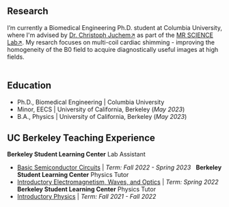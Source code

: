 ## Research 
I’m currently a Biomedical Engineering Ph.D. student at Columbia University, where I'm advised by [Dr. Christoph Juchem↗](https://www.engineering.columbia.edu/faculty/christoph-juchem) as part of the [MR SCIENCE Lab↗](https://juchem.bme.columbia.edu/). My resarch focuses on multi-coil cardiac shimming - improving the homogeneity of the B0 field to acquire diagnostically useful images at high fields.  
&nbsp;
&nbsp;

## Education
- Ph.D., Biomedical Engineering | Columbia University             		
- Minor, EECS | University of California, Berkeley (_May 2023_) 			        		
- B.A., Physics | University of California, Berkeley (_May 2023_)


## UC Berkeley Teaching Experience 

 **Berkeley Student Learning Center** Lab Assistant 
- [Basic Semiconductor Circuits](https://classes.berkeley.edu/content/2023-spring-physics-111a-101-lec-101) | _Term: Fall 2022 - Spring 2023_
&nbsp;
**Berkeley Student Learning Center** Physics Tutor 
- [Introductory Electromagnetism, Waves, and Optics](https://classes.berkeley.edu/content/2024-spring-physics-7b-001-lec-001) | _Term: Spring 2022_
&nbsp;
**Berkeley Student Learning Center** Physics Tutor
- [Introductory Physics](https://classes.berkeley.edu/content/2024-spring-physics-8a-001-lec-001) | _Term: Fall 2021 - Fall 2022_
&nbsp;
&nbsp;
